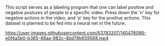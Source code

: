 This script serves as a labeling program that one can label positive and negative postures of people in a specific video.
Press down the 'n' key for negative actions in the video, and 'p' key for the positive actions. This dataset is planned to be fed into a neural net in the future.

https://user-images.githubusercontent.com/63783207/140476086-e0f4a5b0-b385-48aa-982c-4bd78b659568.mp4

